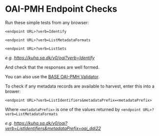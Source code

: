 # OAI-PMH Endpoint Checks

Run these simple tests from any browser:

`<endpoint URL>?verb=Identify`

`<endpoint URL>?verb=ListMetadataFormats`

`<endpoint URL>?verb=ListSets`

*e.g. https://kuha.sa.dk/v0/oai?verb=Identify*


And check that the responses are well formed.

You can also use the [BASE OAI-PMH Validator]( http://oval.base-search.net/).


To check if any metadata records are available to harvest, enter this into a brower:


`<endpoint URL>?verb=ListIdentifiers&metadataPrefix=<metadataPrefix>`

Where `<metadataPrefix>` is one of the values returned by `<endpoint URL>?verb=ListMetadataFormats`


*e.g. https://kuha.sa.dk/v0/oai?verb=ListIdentifiers&metadataPrefix=oai_ddi22*
